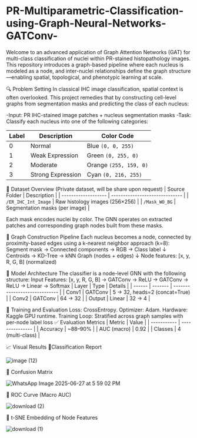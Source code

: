 # PR-Multiparametric-Classification-using-Graph-Neural-Networks-GATConv-

Welcome to an advanced application of Graph Attention Networks (GAT) for multi-class classification of nuclei within PR-stained histopathology images. This repository introduces a graph-based pipeline where each nucleus is modeled as a node, and inter-nuclei relationships define the graph structure—enabling spatial, topological, and phenotypic learning at scale.


🔍 Problem Setting
In classical IHC image classification, spatial context is often overlooked. This project remedies that by constructing cell-level graphs from segmentation masks and predicting the class of each nucleus:

-Input: PR IHC-stained image patches + nucleus segmentation masks
-Task: Classify each nucleus into one of the following categories:

| Label | Description       | Color Code             |
| ----- | ----------------- | ---------------------- |
| 0     | Normal            | Blue `(0, 0, 255)`     |
| 1     | Weak Expression   | Green `(0, 255, 0)`    |
| 2     | Moderate          | Orange `(255, 159, 0)` |
| 3     | Strong Expression | Cyan `(0, 216, 255)`   |

📁 Dataset Overview (Private dataset, will be share upon request)
| Source Folder       | Description                    |
| ------------------- | ------------------------------ |
| `/ER_IHC_Int_Image` | Raw histology images (256×256) |
| `/Mask_WO_BG`       | Segmentation masks (per image) |

Each mask encodes nuclei by color. The GNN operates on extracted patches and corresponding graph nodes built from these masks.

🔧 Graph Construction Pipeline
Each nucleus becomes a node, connected by proximity-based edges using a k-nearest neighbor approach (k=8):
Segment mask → Connected components → RGB → Class label
     ↓
Centroids → KD-Tree → kNN Graph (nodes + edges)
     ↓
Node features: [x, y, R, G, B] (normalized)

🧠 Model Architecture
The classifier is a node-level GNN with the following structure:
Input Features: [x, y, R, G, B] → GATConv → ReLU → GATConv → ReLU → Linear → Softmax
| Layer  | Type    | Details                       |
| ------ | ------- | ----------------------------- |
| Conv1  | GATConv | 5 → 32, heads=2 (concat=True) |
| Conv2  | GATConv | 64 → 32                       |
| Output | Linear  | 32 → 4                        |

🧪 Training and Evaluation
Loss: CrossEntropy.
Optimizer: Adam.
Hardware: Kaggle GPU runtime.
Training Loop: Stratified across graph samples with per-node label loss
✅ Evaluation Metrics
| Metric      | Value           |
| ----------- | --------------- |
| Accuracy    | \~88–90%        |
| AUC (macro) | 0.92            |
| Classes     | 4 (multi-class) |

📈 Visual Results
🔹Classification Report


![image (12)](https://github.com/user-attachments/assets/882ee0f1-4b2a-4bfa-8ae8-5a7f6c17549f)


🔹 Confusion Matrix


![WhatsApp Image 2025-06-27 at 5 59 02 PM](https://github.com/user-attachments/assets/b273dbdf-f51f-411f-8d42-35f80dac502a)

🔹 ROC Curve (Macro AUC)


![download (2)](https://github.com/user-attachments/assets/24443ebd-e9b4-4917-aa47-d61bd8c976c6)

🔹 t-SNE Embedding of Node Features


![download (1)](https://github.com/user-attachments/assets/76af555c-e37a-4c2e-afc1-d9d0be4d1739)


